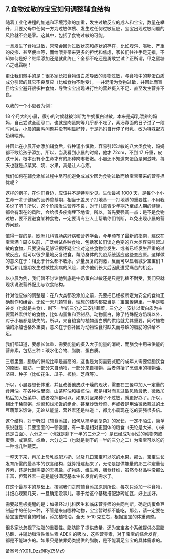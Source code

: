 ## 7.食物过敏的宝宝如何调整辅食结构
随着工业化进程的加速和环境污染的加重，发生过敏反应的成人和宝宝，数量在攀升，只要父母中任何一方为过敏体质、发生过任何过敏反应，宝宝出现过敏问题的风险就不会是零。这其中，包括了食物过敏的可能。


一旦发生了食物过敏，常常会因为过敏状态和症状的存在，比如腹泻、呕吐、严重的皮疹、甚至便血等，而给喂养带来更多的担忧和焦虑，家长们往往手足无措，不知如何是好？继续添加还是就此终止？全都不吃还是勇敢尝试？正所谓，甲之蜜糖乙之砒霜啊！


更让我们棘手的是：很多家长把食物蛋白质导致的食物过敏，与食物中的非蛋白质成分引起的其它不良反应（比如食物不耐受），一并混淆为食物过敏，并因此而盲目给宝宝避开很多种食物，导致宝宝出现进行性的营养摄入不足、直至发生营养不良。


以我的一个小患者为例：


18 个月大的小晨，很小的时候就被诊断为牛奶蛋白过敏，本来是母乳喂养的妈妈，自己尝试全面忌口，也就是肉蛋奶等几乎都不吃了，素汤寡面的日子过了一段时间后，小晨的腹泻问题并没有明显好转，于是妈妈自行停了母乳，改为特殊配方奶粉喂养。


并因此在小晨开始添加辅食后，各种谨小慎微，容易引起过敏的八大类食物，妈妈都不敢给孩子添加。所以，当我看到小晨的时候，他才 72cm，不到 17 斤重，皮肤干黄，根本没有小生命才有的那种肉嘟粉嫩。小晨还不知道肉蛋鱼是何滋味，每天也就是点菜粥、奶、水果，真是让人心疼。


我们如何在辅食添加过程中尽可能避免或减少因为食物过敏而给宝宝带来的营养担忧呢？


这样的例子，在你们身边，应该并不是特别少见。生命最初 1000 天，是每个小小生命一辈子健康的营养奠基期，相当于盖房子打地基——打地基的重要性，不用我多说了吧？所以，这个阶段发生营养不良，对于儿童青少年期乃至成人期的健康，都会有潜在的风险，会给很多疾病埋下地雷。所以，首先要强调一点：是不是食物过敏，要不要避食某种食物，一定要请专业人士帮助你们判断，以免出现小晨的营养问题。


值得一提的是，欧洲儿科胃肠病肝病和营养学会，今年颁布了最新的指南，建议在宝宝满 1 周岁以前，广泛尝试各种食物，包括家长们谈之色变的八大类容易引起过敏的食物，只要没有足够证据怀疑宝宝对这些食物会发生、或者已经发生严重的过敏反应，就可以很少量地反复进食，帮助身体的免疫系统适应这些变应原。这样做的意义在于：相比于什么都不敢添，少量反复的刺激，反而可以显著减少宝宝们 1 岁后和儿童期发生过敏性疾病的风险，减少他们长大后因此遭受痛苦的机会。


以小晨为例，我们暂不讨论他到底是牛奶蛋白过敏还是只是乳糖不耐受，我们只就现状说说营养配比与饮食结构。


针对他应做的调整是：在八大类都没添加之前，先要把已经被断定为安全的食物正确制作和组合。无论一天几顿辅食，理想的结构都应当是：宝宝餐碗里，一半是粮谷类（也就是主食），剩下一半的三分之二安排蔬菜，三分之一安排以蛋白质为主要营养素供给的食物，比如肉蛋鱼和豆制品。动物蛋白，除了特殊配方奶粉以外，对于小晨都是缺失的。所以，来自粮食的植物蛋白质的供给就尤其重要，同时植物油的添加也格外重要，意义在于弥补因为动物性食材缺失而导致的脂肪的供给不足。


我们都知道，要想长体重，需要能量的摄入大于能量的消耗，而膳食中用来供能的营养素，包括三种：碳水化合物、脂肪、蛋白质。


三者里面，脂肪的供能比率是最高的，这也是为何需要减肥的成年人需要低脂饮食的原因。脂肪，一部分来自动物，一部分来自植物，后者包括了烹调用的植物油、坚果、种子（比如花生、瓜子、核桃、芝麻等）。


所以，小晨要想长体重、并且改善他皮肤干燥的现状，需要在三餐中加入一定量的食用油。在各种油里面，山茶籽油和橄榄油，都是相对而言过敏风险最低，微微加热后加入饭菜中、或者凉拌都可以。如果对坚果种子不过敏，就更好办了。所以，相比于稀菜粥，炒菜和烂米饭的组合、甚至炒饭炒菜、再或者是用油微微煎过的土豆蔬菜米饭饼，无论从能量、营养素还是味道上，都比小晨现在吃的要强很多倍。


这个结构，对于听过《辅食添加，如何从简单到复杂》的家长，一定不陌生，简单来说就是：只要宝宝的一顿饭里，有一半是相对更固体的粮食（无论是大米、小米还是白面）、六分之一（也就是剩下一半的三分之一）是已经成功耐受的动物肉或蛋黄、或豆腐、或鱼，六分之二（也就是剩下的一半的三分之二）为宝宝可以吃的一种或几种蔬菜。


一整天下来，再加上母乳或配方奶、以及几口宝宝可以吃的水果，那么，宝宝生长发育所需的最基本的饮食结构，就算搭建起来了，无论是提供能量的那三种宏量营养素，还是代谢需要的无机盐、矿物质、维生素、膳食纤维，虽然食材品种没那么丰富，但营养素一定是能够满足基本生长发育的需求了。


在这个最基本的基础上，按照我们之前辅食添加原则所说，每次只添加一种食物，并细心观察几天，一旦确定没事儿，等于给这个基础搭配舔砖加瓦，好上加好。


需要敲黑板提醒的是：如果经过儿科医生和临床营养师的共同判断，确定肉蛋鱼豆制品中的任何一种，不管是来自哪种动物，宝宝暂时都不能吃，那么，请一定要在给宝宝做辅食的时候，添加植物油，全天 5-10 克左右，根据宝宝的体重调整。


很多家长忽视了油脂的重要性。脂肪除了提供热量，还为宝宝各个系统提供必需脂肪酸、并辅助脂溶性维生素 ADEK 的吸收，这些营养素，对于宝宝的综合发育，都是不能缺少的。如果只是依靠奶类提供的脂肪，是不能满足宝宝的具体需求的。


备案号:YX01LDzz9lRyZ5Mz9

